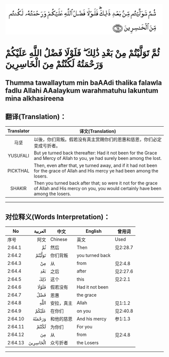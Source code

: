 ![002:064](images/002_064.gif)

#  ثُمَّ تَوَلَّيْتُمْ مِنْ بَعْدِ ذَٰلِكَ ۖ فَلَوْلَا فَضْلُ اللَّهِ عَلَيْكُمْ وَرَحْمَتُهُ لَكُنْتُمْ مِنَ الْخَاسِرِينَ 

## Thumma tawallaytum min baAAdi thalika falawla fadlu Allahi AAalaykum warahmatuhu lakuntum mina alkhasireena

## 翻译(Translation)：

| Translator | 译文(Translation)                                            |
|:----------:| ------------------------------------------------------------ |
| 马坚       | 以後，你们背叛。假若没有真主赏赐你们的恩惠和慈恩，你们必定变成亏折者。 |
| YUSUFALI   | But ye turned back thereafter: Had it not been for the Grace and Mercy of Allah to you, ye had surely been among the lost. |
| PICKTHAL   | Then, even after that, ye turned away, and if it had not been for the grace of Allah and His mercy ye had been among the losers. |
| SHAKIR     | Then you turned back after that; so were it not for the grace of Allah and His mercy on you, you would certainly have been among the losers. |

---

## 对位释义(Words Interpretation)：

| No      |  العربية | 中文       | English         | 曾用词   |
| ------- | -------: | ---------- | --------------- | -------- |
| 序号    |     阿文 | Chinese    | 英文            | Used     |
| 2:64.1  |       ثُمَّ | 然后       | Then            | 见2:28.7 |
| 2:64.2  |   تَوَلَّيْتُمْ | 你们背叛   | you turned back |          |
| 2:64.3  |       مِنْ | 从         | from            | 见2:4.8  |
| 2:64.4  |      بَعْدِ | 之后       | after           | 见2:27.6 |
| 2:64.5  |      ذَٰلِكَ | 这个       | this            | 见2:2.1  |
| 2:64.6  |    فَلَوْلَا | 假若没有   | Had it not been |          |
| 2:64.7  |      فَضْلُ | 恩惠       | the grace       |          |
| 2:64.8  |     اللَّهِ | 安拉，真主 | Allah           | 见1:1.2  |
| 2:64.9  |    عَلَيْكُمْ | 在你们     | on you          | 见2:40.8 |
| 2:64.10 |   وَرَحْمَتُهُ | 和他的慈恩 | And his mercy   | 参1:1.3  |
| 2:64.11 |    لَكُنْتُمْ | 为你们     | For you         |          |
| 2:64.12 |       مِنَ | 从         | from            | 见2:4.8  |
| 2:64.13 | الْخَاسِرِينَ | 众亏折者   | the Losers      |          |

---
